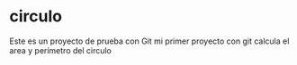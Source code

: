 # circulo
Este es un proyecto de prueba con Git
mi primer proyecto con git  calcula el area y perímetro del circulo
